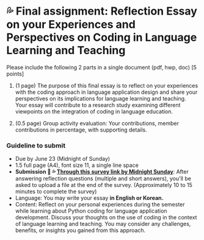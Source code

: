 # 💦 Final assignment: Reflection Essay on your Experiences and Perspectives on Coding in Language Learning and Teaching

Please include the following 2 parts in a single document (pdf, hwp, doc) [5 points]

1. (1 page) The purpose of this final essay is to reflect on your experiences with the coding approach in language application design and share your perspectives on its implications for language learning and teaching. Your essay will contribute to a research study examining different viewpoints on the integration of coding in language education.

2. (0.5 page) Group activity evaluation: Your contributions, member contributions in percentage, with supporting details.

### Guideline to submit

+ Due by June 23 (Midnight of Sunday)
+ 1.5 full page (A4), font size 11, a single line space
+ **Submission 📌 💦 [Through this survey link by Midnight Sunday](https://forms.gle/XsgJjek7ucQMwBTt6)**: After answering reflection questions (multiple and short answers), you'll be asked to upload a file at the end of the survey. (Approximately 10 to 15 minutes to complete the survey)
+ Language: You may write your essay **in English or Korean.**
+ Content: Reflect on your personal experiences during the semester while learning about Python coding for language application development. Discuss your thoughts on the use of coding in the context of language learning and teaching. You may consider any challenges, benefits, or insights you gained from this approach.
